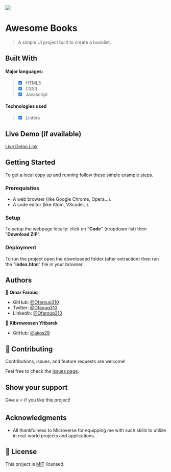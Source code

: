 ![](https://img.shields.io/badge/Microverse-blueviolet)

# Awesome Books

> A simple UI project built to create a booklist.


## Built With

#### Major languages:
>- [x] HTML5
>- [x] CSS3
>- [x] Javascript

#### Technologies used
>- [x] Linters

## Live Demo (if available)

[Live Demo Link](https://ofarouq310.github.io/Awesome-Books/)


## Getting Started

To get a local copy up and running follow these simple example steps.

### Prerequisites

- A web browser (like Google Chrome, Opera...).
- A code editor (like Atom, VScode...).

### Setup

To setup the webpage locally: click on "**Code**" (dropdown list) then "**Download ZIP**".

### Deployment

To run the project open the downloaded folder (after extraction) then run the "**index.html**" file in your browser.



## Authors

👤 **Omar Farouq**

- GitHub: [@Ofarouq310](https://github.com/Ofarouq310)
- Twitter: [@Ofaouq310](https://twitter.com/ofarouq310)
- LinkedIn: [@Ofarouq310](https://www.linkedin.com/in/Ofarouq310/)

👤 **Kibrewossen Yitbarek**

- GitHub: [@akos29](https://github.com/akos29)


## 🤝 Contributing

Contributions, issues, and feature requests are welcome!

Feel free to check the [issues page](../../issues/).

## Show your support

Give a ⭐️ if you like this project!

## Acknowledgments

- All thankfulness to Microverse for equipping me with such skills to utilize in real-world projects and applications. 

## 📝 License

This project is [MIT](./LICENSE.md) licensed.
